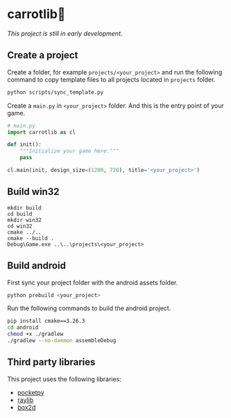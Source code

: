 # carrotlib🥕

*This project is still in early development.*

## Create a project

Create a folder, for example `projects/<your_project>`
and run the following command to copy template files to all projects located in `projects` folder.

```bash
python scripts/sync_template.py
```
Create a `main.py` in `<your_project>` folder. And this is the entry point of your game.

```python
# main.py
import carrotlib as cl

def init():
    """Initialize your game here."""
    pass

cl.main(init, design_size=(1280, 720), title='<your_project>')
```

## Build win32

```
mkdir build
cd build
mkdir win32
cd win32
cmake ../..
cmake --build .
Debug\Game.exe ..\..\projects\<your_project>
```

## Build android

First sync your project folder with the android assets folder.
```bash
python prebuild <your_project>
```

Run the following commands to build the android project.
```bash
pip install cmake==3.26.3
cd android
chmod +x ./gradlew
./gradlew --no-daemon assembleDebug
```

## Third party libraries

This project uses the following libraries:

+ [pocketpy](https://github.com/blueloveTH/pocketpy)
+ [raylib](https://github.com/raysan5/raylib)
+ [box2d](https://github.com/erincatto/box2d)